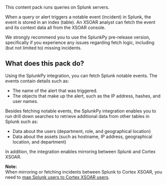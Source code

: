 This content pack runs queries on Splunk servers.

When a query or alert triggers a notable event (incident) in Splunk, the event is stored in an index (table). An XSOAR analyst can fetch the event and its context data all from the XSOAR console. 

We strongly recommend you to use the SplunkPy pre-release version, specifically if you experience any issues regarding fetch logic, including (but not limited to) missing incidents.


## What does this pack do?

Using the SplunkPy integration, you can fetch Splunk notable events. The events contain details such as:

- The name of the alert that was triggered.
- The objects that make up the alert, such as the IP address, hashes, and user names.

Besides fetching notable events, the SplunkPy integration enables you to run drill down searches to retrieve additional data from other tables in Splunk such as:

- Data about the users (department, role, and geographical location)
- Data about the assets (such as hostname, IP address, geographical location, and department)

In addition, the integration enables mirroring between Splunk and Cortex XSOAR.  

**Note:**  
When mirroring or fetching incidents between Splunk to Cortex XSOAR, you need to [map Splunk users to Cortex XSOAR users](https://xsoar.pan.dev/docs/reference/integrations/splunk-py#use-cases).